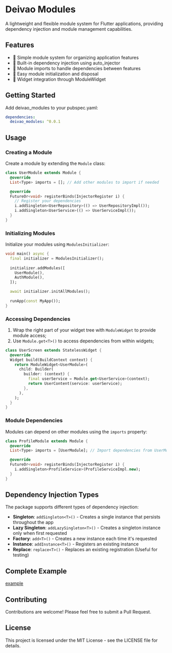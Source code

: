 # Deivao Modules

A lightweight and flexible module system for Flutter applications, providing dependency injection and module management capabilities.

## Features

- 🎯 Simple module system for organizing application features
- 💉 Built-in dependency injection using auto_injector
- 🔄 Module imports to handle dependencies between features
- 🚀 Easy module initialization and disposal
- 🎨 Widget integration through ModuleWidget

## Getting Started

Add deivao_modules to your pubspec.yaml:

```yaml
dependencies:
  deivao_modules: ^0.0.1
```

## Usage

### Creating a Module

Create a module by extending the `Module` class:

```dart
class UserModule extends Module {
  @override
  List<Type> imports = []; // Add other modules to import if needed

  @override
  FutureOr<void> registerBinds(InjectorRegister i) {
    // Register your dependencies
    i.addSingleton<UserRepository>(() => UserRepositoryImpl());
    i.addSingleton<UserService>(() => UserServiceImpl());
  }
}
```

### Initializing Modules

Initialize your modules using `ModulesInitializer`:

```dart
void main() async {
  final initializer = ModulesInitializer();
  
  initializer.addModules([
    UserModule(),
    AuthModule(),
  ]);

  await initializer.initAllModules();
  
  runApp(const MyApp());
}
```

### Accessing Dependencies
1. Wrap the right part of your widget tree with `ModuleWidget` to provide module access;
2. Use `Module.get<T>()` to access dependencies from within widgets;

```dart
class UserScreen extends StatelessWidget {
  @override
  Widget build(BuildContext context) {
    return ModuleWidget<UserModule>(
      child: Builder(
        builder: (context) {
          final userService = Module.get<UserService>(context);
          return UserContent(service: userService);
        },
      ),
    );
  }
}
```

### Module Dependencies

Modules can depend on other modules using the `imports` property:

```dart
class ProfileModule extends Module {
  @override
  List<Type> imports = [UserModule]; // Import dependencies from UserModule

  @override
  FutureOr<void> registerBinds(InjectorRegister i) {
    i.addSingleton<ProfileService>(ProfileServiceImpl.new);
  }
}
```

## Dependency Injection Types

The package supports different types of dependency injection:

- **Singleton**: `addSingleton<T>()` - Creates a single instance that persists throughout the app
- **Lazy Singleton**: `addLazySingleton<T>()` - Creates a singleton instance only when first requested
- **Factory**: `add<T>()` - Creates a new instance each time it's requested
- **Instance**: `addInstance<T>()` - Registers an existing instance
- **Replace**: `replace<T>()` - Replaces an existing registration (Useful for testing)

## Complete Example
[example](example)

## Contributing

Contributions are welcome! Please feel free to submit a Pull Request.

## License

This project is licensed under the MIT License - see the LICENSE file for details.

